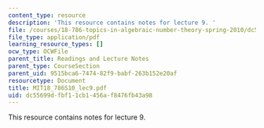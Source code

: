 ```yaml
---
content_type: resource
description: 'This resource contains notes for lecture 9. '
file: /courses/18-786-topics-in-algebraic-number-theory-spring-2010/dc55699dfbf11cb1456af8476fb43a98_MIT18_786S10_lec9.pdf
file_type: application/pdf
learning_resource_types: []
ocw_type: OCWFile
parent_title: Readings and Lecture Notes
parent_type: CourseSection
parent_uid: 9515bca6-7474-82f9-babf-263b152e20af
resourcetype: Document
title: MIT18_786S10_lec9.pdf
uid: dc55699d-fbf1-1cb1-456a-f8476fb43a98
---
```

This resource contains notes for lecture 9. 


